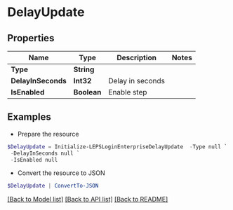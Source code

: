 # DelayUpdate
## Properties

Name | Type | Description | Notes
------------ | ------------- | ------------- | -------------
**Type** | **String** |  | 
**DelayInSeconds** | **Int32** | Delay in seconds | 
**IsEnabled** | **Boolean** | Enable step | 

## Examples

- Prepare the resource
```powershell
$DelayUpdate = Initialize-LEPSLoginEnterpriseDelayUpdate  -Type null `
 -DelayInSeconds null `
 -IsEnabled null
```

- Convert the resource to JSON
```powershell
$DelayUpdate | ConvertTo-JSON
```

[[Back to Model list]](../README.md#documentation-for-models) [[Back to API list]](../README.md#documentation-for-api-endpoints) [[Back to README]](../README.md)

